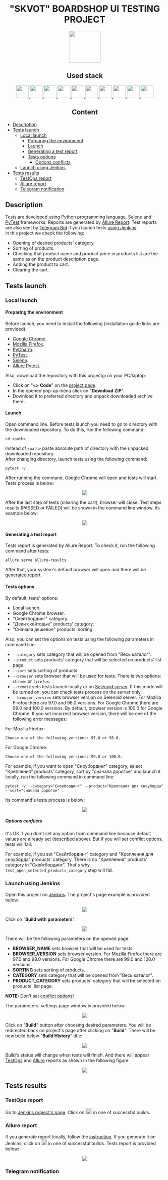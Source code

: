 <h1 align="center">"SKVOT" BOARDSHOP UI TESTING PROJECT</h1>  
<p align="center">
    <a href="https://www.skvot.com/">
        <img src="resources/skvot-logo.svg" height="100" />
    </a>
</p>

<h2 align="center">Used stack</h2>
<p align="center">
    <a href="https://www.python.org/">
        <img src="resources/python-original.svg" height="40" width="40" />
    </a>
    <a href="https://www.jetbrains.com/pycharm/">
        <img src="resources/pycharm-logo.svg" height="40" width="40" />
    </a>
    <a href="https://www.selenium.dev/documentation/webdriver/">
        <img src="resources/selenium-original.svg" height="40" width="40" />
    </a>
    <a href="https://docs.pytest.org/">
        <img src="resources/pytest-original.svg" height="40" width="40" />
    </a>
    <a href="https://git-scm.com/">
        <img src="resources/git-original.svg" height="40" width="40" />
    </a>
    <a href="https://www.jenkins.io/">
        <img src="resources/jenkins-original.svg" height="40" width="40" />
    </a>
    <a href="https://aerokube.com/selenoid/">
        <img src="resources/aerokube_logo.svg" height="40" width="40" />
    </a>
    <a href="https://allurereport.org/">
        <img src="resources/allure-report-logo.svg" height="40" width="40" />
    </a>
    <a href="https://qameta.io/">
        <img src="resources/allure-testops.svg" height="40" width="40" />
    </a>
    <a href="https://telegram.org/">
        <img src="resources/telegram-logo.svg" height="40" width="40" />
    </a>
</p>  

<h2 align="center">Content</h2>  

* [Description](#description)  
* [Tests launch](#tests-launch)  
    * [Local launch](#local-launch)  
        * [Preparing the environment](#preparing-the-environment)  
        * [Launch](#launch)  
        * [Generating a test report](#generating-a-test-report)  
        * [Tests options](#tests-options)  
            * [Options conflicts](#options-conflicts)  
    * [Launch using Jenkins](#launch-using-jenkins)  
* [Tests results](#tests-results)  
    * [TestOps report](#testops-report)  
    * [Allure report](#allure-report)  
    * [Telegram notification](#telegram-notification)  

## Description

Tests are developed using [Python](https://www.python.org/) programming language, [Selene](https://github.com/yashaka/selene) and [PyTest](https://docs.pytest.org/) frameworks. Reports are generated by [Allure Report](https://allurereport.org/). Test reports are also sent by [Telegram Bot](https://core.telegram.org/bots) if you launch tests [using Jenkins](#launch-using-jenkins).  
In this project we check the following:  
* Opening of desired products' category.  
* Sorting of products.  
* Checking that product name and product price in products list are the same as on the product description page.  
* Adding the product to cart.  
* Clearing the cart.  

## Tests launch

### Local launch

#### Preparing the environment

Before launch, you need to install the following (installation guide links are provided):  
* [Google Chrome](https://www.google.com/intl/en_us/chrome/).  
* [Mozilla Firefox](https://mozilla.websoftsoft.com/).  
* [PyCharm](https://www.jetbrains.com/pycharm/).  
* [PyTest](https://docs.pytest.org/en/7.4.x/getting-started.html#install-pytest).  
* [Selene](https://github.com/yashaka/selene?tab=readme-ov-file#installation).  
* [Allure Pytest](https://pypi.org/project/allure-pytest/).  

Also, download the repository with this projectgi on your PC/laptop:  
* Click on "**<> Code**" on the [project page](https://github.com/engovadzip/QA_guru_project).  
* In the opened pop-up menu click on "**Download ZIP**".  
* Download it to preferred directory and unpack downloaded archive there.  

#### Launch

Open command line. Before tests launch you need to go to directory with the downloaded repository. To do this, run the following command:
```
cd <path>
```  
Instead of ```<path>```  paste absolute path of directory with the unpacked downloaded repository.  
After changing directory, launch tests using the following command:  
```
pytest -v .
```  
After running the command, Google Chrome will open and tests will start. Tests process is below:  
<p align="center">
    <img src="resources/skateboard_tests.gif" />  
</p>  

After the last step of tests (clearing the cart), browser will close. Test steps results (PASSED or FAILED) will be shown in the command line window. Its example below:  
<p align="center">
    <img src="resources/test_results.png" />  
</p>  

#### Generating a test report

Tests report is generated by Allure Report. To check it, run the following command after tests:  
```
allure serve allure-results
```  
After that, your system's default browser will open and there will be [generated report](#allure-report).  

####  Tests options

By default, tests' options:  
* Local launch.  
* Google Chrome browser.  
* "Скейтбординг" category.  
* "Деки скейтовые" products' category.  
* "Сначала дешевое" products' sorting.  

Also, you can set the options on tests using the following parameters in command line:  
* ```--category``` sets category that will be opened from "Весь каталог".  
* ```--product``` sets products' category that will be selected on products' list page.  
* ```--sort``` sets sorting of products.  
* ```--browser``` sets browser that will be used for tests. There is two options: ```chrome``` or ```firefox```.  
* ```--remote``` sets tests launch locally or on [Selenoid server](https://selenoid.autotests.cloud/). If this mode will be turned on, you can check tests process on the server only.   
* ```--browser_version``` sets browser version on Selenoid server. For Mozilla Firefox there are 97.0 and 98.0 versions. For Google Chrome there are 99.0 and 100.0 versions. By default, browser version is 100.0 for Google Chrome. If you set incorrect browser version, there will be one of the following error messages:  

For Mozilla Firefox:
```
Choose one of the following versions: 97.0 or 98.0.
```  
For Google Chrome:
```
Choose one of the following versions: 99.0 or 100.0.
```  

For example, if you want to open "Сноубординг" category, select "Крепления" products' category, sort by "сначала дорогое" and launch it locally, run the following command in command line:  
```
pytest -v --category="Сноубординг" --product="Крепления для сноуборда" --sort="сначала дорогое" .
```  
Its command's tests process is below:  
<p align="center">
    <img src="resources/snowboard_tests.gif" />  
</p>  

##### Options conflicts

It's OK if you don't set any option from command line because default values are already set (described above). But if you will set conflict options, tests will fail.  

For example, if you set "Скейтбординг" category and "Крепления для сноуборда" products' category. There is no "Крепления" products' category in "Скейтбординг". That's why ```test_open_selected_products_category``` step will fail.  

### Launch using Jenkins

Open this project on [Jenkins](https://jenkins.autotests.cloud/job/engovadzip_UI_project/). The project's page example is provided below.
<p align="center">
    <img src="resources/jenkins-window.png" />  
</p>  

Click on "**Build with parameters**".  

<p align="center">
    <img src="resources/jenkins-options.png" />  
</p>  

There will be the following parameters on the opened page:  
* **BROWSER_NAME** sets browser that will be used for tests.   
* **BROWSER_VERSION** sets browser version. For Mozilla Firefox there are 97.0 and 98.0 versions. For Google Chrome there are 99.0 and 100.0 versions.  
* **SORTING** sets sorting of products.  
* **CATEGORY** sets category that will be opened from "Весь каталог".  
* **PRODUCT_CATEGORY** sets products' category that will be selected on products' list page.

**NOTE:** Don't set [conflict options](#options-conflicts)!  
  
The parameters' settings page window is provided below.  
<p align="center">
    <img src="resources/params.png" />  
</p>  

Click on "**Build**" button after choosing desired parameters. You will be redirected back on project's page after clicking on "**Build**". There will be new build below "**Build History**" title:  
<p align="center">
    <img src="resources/build.png" />  
</p>  

Build's status will change when tests will finish. And there will appear [TestOps](#testops-report) and [Allure](#allure-report) reports as shown in the following figure:  
<p align="center">
    <img src="resources/passed_tests.png" />  
</p>  



## Tests results

### TestOps report
Go to [Jenkins project's page](https://jenkins.autotests.cloud/job/engovadzip_UI_project/). Click on <img src="resources/allure-testops.svg" height="18" width="20" /> in one of successful builds.  

### Allure report

If you generate report locally, follow the [instruction](#generating-a-test-report). If you generate it on Jenkins, click on <img src="resources/allure-jenkins.png" height="18" width="18" /> in one of successful builds. Tests report is provided below:
<p align="center">
    <img src="resources/allure-report.png" />  
</p>  


### Telegram notification

